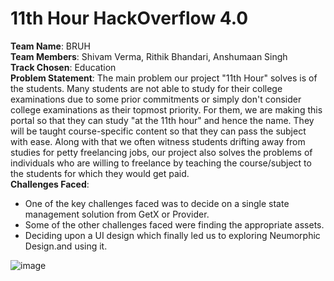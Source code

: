 # 11th Hour HackOverflow 4.0

**Team Name**: BRUH
<br/>
**Team Members**: Shivam Verma, Rithik Bhandari, Anshumaan Singh
<br/>
**Track Chosen**: Education
<br/>
**Problem Statement**: The main problem our project "11th Hour" solves is of the students. Many students are not able to study for their college examinations due to some prior commitments or simply don't consider college examinations as their topmost priority. For them, we are making this portal so that they can study "at the 11th hour" and hence the name. They will be taught course-specific content so that they can pass the subject with ease. Along with that we often witness students drifting away from studies for petty freelancing jobs, our project also solves the problems of individuals who are willing to freelance by teaching the course/subject to the students for which they would get paid.
<br/>
**Challenges Faced**: 
* One of the key challenges faced was to decide on a single state management solution from GetX or Provider. 
* Some of the other challenges faced were finding the appropriate assets. 
* Deciding upon a UI design which finally led us to exploring Neumorphic Design.and using it.

![image](https://cdn.discordapp.com/attachments/758059324886089731/822705096189018112/11th_hour.jpeg)
